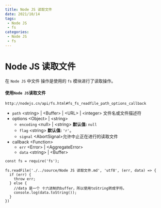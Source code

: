```yaml
---
title: Node JS 读取文件
date: 2021/10/14
tags: 
 - Node JS
 - fs
categories:
 - Node JS
 - fs
---
```




# Node JS 读取文件



在  ` Node JS ` 中文件 操作是使用的 ` fs ` 模块进行了读取操作。



#### 使用` Node JS `读取文件

```
http://nodejs.cn/api/fs.html#fs_fs_readfile_path_options_callback
```

- `path` \<string> | \<Buffer> | \<URL> | \<integer> 文件名或文件描述符
- options   \<Object> | \<string>
    - `encoding` \<null> | \<string> **默认值:** `null`
    - `flag` \<string>  **默认值:** `'r'`。
    - `signal` \<AbortSignal>允许中止正在进行的读取文件
- callback   \<Function>
    - `err`  \<Error> | \<AggregateError>
    - `data` \<string> | \<Buffer>



```
const fs = require('fs');

fs.readFile('./../source/Node JS 读取文件.md', 'utf8', (err, data) => {
  if (err) {
    throw err;
  } else {
  	//data 是一个 十六进制的buffer，所以使用toString转成字符。
    console.log(data.toString());
  }
})
```




